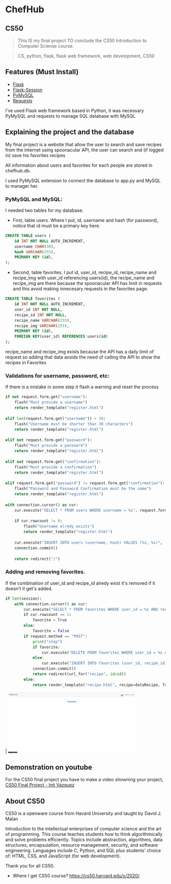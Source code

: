 # ChefHub

## CS50
>This IS my final project TO conclude the CS50 Introduction to Computer Sciense course.

>CS, python, flask, flask web framework, web development, CS50
## Features (Must Install)

- [Flask](https://flask.palletsprojects.com/en/3.0.x/)
- [Flask-Session](https://flask-session.readthedocs.io/en/latest/)
- [PyMySQL](https://pymysql.readthedocs.io/en/latest/index.html)
- [Requests](https://pypi.org/project/requests/)

I've used Flask web framework based in Python, it was necessary PyMySQL and requests to manage SQL database with MySQL

## Explaining the project and the database
My final project is a website that allow the user to search and save recipes from the internet using spoonacular API, the user can search and (if logged in) save his favorites recipes

All information about users and favorites for each people are stored in chefhub.db.

I used PyMySQL extension to connect the database to app.py and MySQL to manager her.

### PyMySQL and MySQL:
I needed two tables for my database:

- First, table users. Where I put, id, username and hash (for password), notice that id must be a primary key here.
```sql
CREATE TABLE users (
    id INT NOT NULL AUTO_INCREMENT,
    username CHAR(30),
    hash VARCHAR(255),
    PRIMARY KEY (id),
);
```

- Second, table favorites. I put id, user_id, recipe_id, recipe_name and recipe_img with user_id referencing users(id), the recipe_name and recipe_img are there because the spoonacular API has limit in requests and this avoid making innecesary requests in the favorites page.
```sql
CREATE TABLE favorites (
    id INT NOT NULL AUTO_INCREMENT,
    user_id INT NOT NULL,
    recipe_id INT NOT NULL,
    recipe_name VARCHAR(255),
    recipe_img VARCHAR(255),
    PRIMARY KEY (id),
    FOREIGN KEY(user_id) REFERENCES users(id)
);
```
recipe_name and recipe_img exists because the API has a daily limit of request so adding that data avoids the need of calling the API to show the recipes in Favorites

### Validations for username, password, etc:

If there is a mistake in some step it flash a warning and reset the process

```python
if not request.form.get("username"):
    flash("Must provide a username")
    return render_template("register.html")

elif len(request.form.get("username")) > 30:
    flash("Username must be shorter than 30 characters")
    return render_template("register.html")

elif not request.form.get("password"):
    flash("Must provide a password")
    return render_template("register.html")

elif not request.form.get("confirmation"):
    flash("Must provide a confirmation")
    return render_template("register.html")

elif request.form.get("password") != request.form.get("confirmation"):
    flash("Password and Password Confirmation must be the same")
    return render_template("register.html")

with connection.cursor() as cur:
    cur.execute("SELECT * FROM users WHERE username = %s", request.form.get("username"))

    if cur.rowcount != 0:
        flash("Username alredy exists")
        return render_template("register.html")
    
    cur.execute("INSERT INTO users (username, hash) VALUES (%s, %s)", (request.form.get("username"), generate_password_hash(request.form.get("password"))))
    connection.commit()

    return redirect("/")
```

### Adding and removing favorites.

If the combination of user_id and recipe_id alredy exist it's removed if it doesn't it get's added.

```python
if len(session):
    with connection.cursor() as cur:
        cur.execute("SELECT * FROM favorites WHERE user_id = %s AND recipe_id = %s", (session["user_id"], str(id)))
        if cur.rowcount == 1:
            favorite = True
        else:
            favorite = False
        if request.method == "POST":
            print("stop")
            if favorite:
                cur.execute("DELETE FROM favorites WHERE user_id = %s AND recipe_id = %s", (session["user_id"], id))
            else:
                cur.execute("INSERT INTO favorites (user_id, recipe_id, recipe_name, recipe_img) VALUES (%s, %s, %s, %s)", (session["user_id"], id, dataRecipe['title'], dataRecipe['image']))
            connection.commit()
            return redirect(url_for("recipe", id=id))
        else:
            return render_template("recipe.html", recipe=dataRecipe, favorite=favorite)
```

| <img src="static/favorites.gif" width = "400">


## Demonstration on youtube
For the CS50 final project you have to make a video showning your project,
[CS50 Final Project - Inti Vazquez](https://www.youtube.com/watch?v=yeIu4NTSLqg)


## About CS50
CS50 is a openware course from Havard University and taught by David J. Malan

Introduction to the intellectual enterprises of computer science and the art of programming. This course teaches students how to think algorithmically and solve problems efficiently. Topics include abstraction, algorithms, data structures, encapsulation, resource management, security, and software engineering. Languages include C, Python, and SQL plus students’ choice of: HTML, CSS, and JavaScript (for web development).

Thank you for all CS50.

- Where I get CS50 course?
https://cs50.harvard.edu/x/2020/